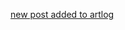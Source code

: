 <a href="http://artlog.icefairy.net/2022/11/25/amundsen-portrait.html" target="_blank">new post added to artlog</a>
